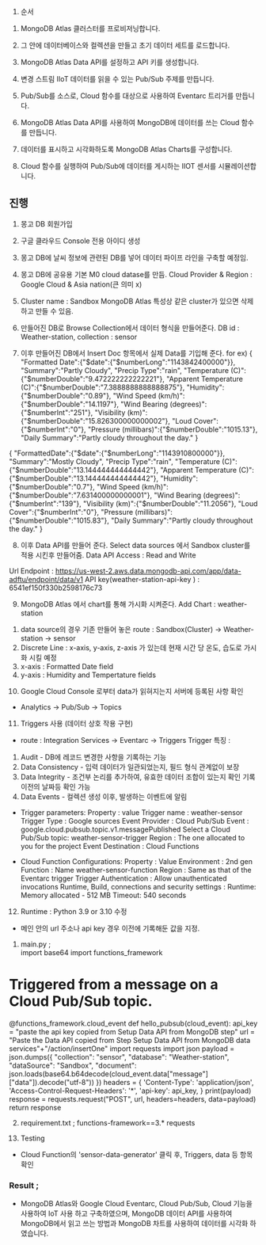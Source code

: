 1. 순서
  1) MongoDB Atlas 클러스터를 프로비저닝합니다.

  2) 그 안에 데이터베이스와 컬렉션을 만들고 초기 데이터 세트를 로드합니다.
     
  3) MongoDB Atlas Data API를 설정하고 API 키를 생성합니다.
    
  4) 변경 스트림 IIoT 데이터를 읽을 수 있는 Pub/Sub 주제를 만듭니다.
    
  5) Pub/Sub를 소스로, Cloud 함수를 대상으로 사용하여 Eventarc 트리거를 만듭니다.
    
  6) MongoDB Atlas Data API를 사용하여 MongoDB에 데이터를 쓰는 Cloud 함수를 만듭니다.
    
  7) 데이터를 표시하고 시각화하도록 MongoDB Atlas Charts를 구성합니다.
    
  8) Cloud 함수를 실행하여 Pub/Sub에 데이터를 게시하는 IIOT 센서를 시뮬레이션합니다.

## 진행

1. 몽고 DB 회원가입

2. 구글 클라우드 Console 전용 아이디 생성

3. 몽고 DB에 날씨 정보에 관련된 DB를 넣어 데이터 파이프 라인을 구축할 예정임.

4. 몽고 DB에 공유용 기본 M0 cloud datase를 만듬.
  Cloud Provider & Region : Google Cloud & Asia nation(큰 의미 x)

5. Cluster name : Sandbox 
    MongoDB Atlas 특성상 같은 cluster가 있으면 삭제하고 만들 수 있음.

6. 만들어진 DB로 Browse Collection에서 데이터 형식을 만들어준다.
DB id : Weather-station,
collection : sensor

7. 이후 만들어진 DB에서 Insert Doc 항목에서 실제 Data를 기입해 준다.
for ex) 
{
    "Formatted Date":{"$date":{"$numberLong":"1143842400000"}},
    "Summary":"Partly Cloudy",
    "Precip Type":"rain",
    "Temperature (C)":{"$numberDouble":"9.472222222222221"},
    "Apparent Temperature (C)":{"$numberDouble":"7.3888888888888875"},
    "Humidity":{"$numberDouble":"0.89"},
    "Wind Speed (km/h)":{"$numberDouble":"14.1197"},
    "Wind Bearing (degrees)":{"$numberInt":"251"},
    "Visibility (km)":{"$numberDouble":"15.826300000000002"},
    "Loud Cover":{"$numberInt":"0"},
    "Pressure (millibars)":{"$numberDouble":"1015.13"},
    "Daily Summary":"Partly cloudy throughout the day."
}

{
   "FormattedDate":{"$date":{"$numberLong":"1143910800000"}},
   "Summary":"Mostly Cloudy",
   "Precip Type":"rain",
   "Temperature (C)":{"$numberDouble":"13.144444444444442"},
   "Apparent Temperature (C)":{"$numberDouble":"13.144444444444442"},
   "Humidity":{"$numberDouble":"0.7"},
   "Wind Speed (km/h)":{"$numberDouble":"7.631400000000001"},
   "Wind Bearing (degrees)":{"$numberInt":"139"},
   "Visibility (km)":{"$numberDouble":"11.2056"},
   "Loud Cover":{"$numberInt":"0"},
   "Pressure (millibars)":{"$numberDouble":"1015.83"},
   "Daily Summary":"Partly cloudy throughout the day."
}


8. 이후 Data API를 만들어 준다.
Select data sources 에서 Sandbox cluster를 적용 시킨후 만들어줌. Data API Access : Read and Write

Url Endpoint : https://us-west-2.aws.data.mongodb-api.com/app/data-adftu/endpoint/data/v1
API key(weather-station-api-key
) : 6541ef150f330b2598176c73


9. MongoDB Atlas 에서 chart를 통해 가시화 시켜준다.
Add Chart : weather-station
  1) data source의 경우 기존 만들어 놓은
    route : Sandbox(Cluster) -> Weather-station -> sensor
  2) Discrete Line : x-axis, y-axis, z-axis 가 있는데 현재 시간 당 온도, 습도로 가시화 시킬 예정
  3) x-axis : Formatted Date field
  4) y-axis : Humidity and Tempertature fields

10. Google Cloud Console 로부터 data가 읽혀지는지 서버에 등록된 사항 확인 
  - Analytics -> Pub/Sub -> Topics

11. Triggers 사용 (데이터 상호 작용 구현)
  - route : Integration Services -> Eventarc -> Triggers
Trigger 특징 :
  1) Audit
    - DB에 레코드 변경한 사항을 기록하는 기능
  2) Data Consistency
    - 입력 데이터가 일관되었는지, 필드 형식 관계없이 보장
  3) Data Integrity
    - 조건부 논리를 추가하여, 유효한 데이터 조합이 있는지 확인 기록 이전의 날짜등 확인 가능
  4) Data Events
    - 컬렉션 생성 이후, 발생하는 이벤트에 알림
  
  - Trigger parameters:
Property	: value
Trigger name	: weather-sensor
Trigger Type	: Google sources
Event Provider	: Cloud Pub/Sub
Event	: google.cloud.pubsub.topic.v1.messagePublished
Select a Cloud Pub/Sub topic: 	weather-sensor-trigger
Region : The one allocated to you for the project
Event Destination	: Cloud Functions

  - Cloud Function Configurations:
Property	: Value
Environment	: 2nd gen
Function :  Name	weather-sensor-function
Region	: Same as that of the Eventarc trigger
Trigger Authentication	: Allow unauthenticated invocations
Runtime, Build, connections and security settings	: Runtime: Memory allocated - 512 MB Timeout: 540 seconds  


12. Runtime : Python 3.9 or 3.10 수정
  - 메인 안의 url 주소나 api key 경우 이전에 기록해둔 값을 지정.
  1) main.py ;  
import base64
import functions_framework
# Triggered from a message on a Cloud Pub/Sub topic.
@functions_framework.cloud_event
def hello_pubsub(cloud_event):
 api_key = "paste the api key copied from Setup Data API from MongoDB step"
 url = "Paste the Data API copied from Step Setup Data API from MongoDB data services"+"/action/insertOne"
 import requests
 import json
 payload = json.dumps({
   "collection": "sensor",
   "database": "Weather-station",
   "dataSource": "Sandbox",
   "document": json.loads(base64.b64decode(cloud_event.data["message"]["data"]).decode("utf-8"))
 })
 headers = {
   'Content-Type': 'application/json',
   'Access-Control-Request-Headers': '*',
   'api-key': api_key,
 }
 print(payload)
 response = requests.request("POST", url, headers=headers, data=payload)
 return response

  2) requirement.txt ;
functions-framework==3.*
requests


13. Testing
- Cloud Function의 'sensor-data-generator' 클릭 후, Triggers, data 등 항목 확인 


### Result ;
  - MongoDB Atlas와 Google Cloud Eventarc, Cloud Pub/Sub, Cloud 기능을 사용하여 IoT 사용 하고 구축하였으며, MongoDB 데이터 API를 사용하여 MongoDB에서 읽고 쓰는 방법과 MongoDB 차트를 사용하여 데이터를 시각화 하였습니다.
